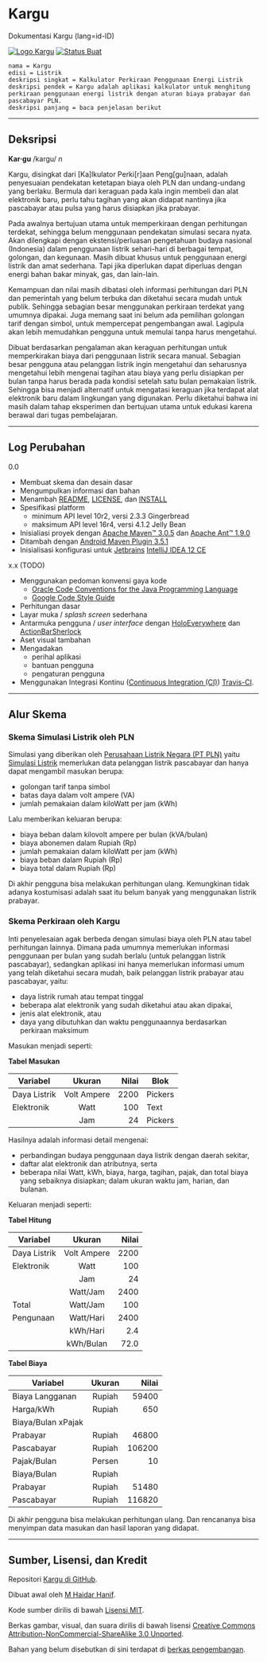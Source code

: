 Kargu
=====

Dokumentasi Kargu (lang=id-ID)

[![Logo Kargu](https://raw.github.com/mhaidarh/kargu/master/res/drawable/ic_launcher.png)](https://github.com/mhaidarh/kargu/ "Logo Kargu Berwarna")
[![Status Buat](https://secure.travis-ci.org/mhaidarh/kargu.png)](http://travis-ci.org/mhaidarh/kargu/ "Status pembuatan dari Travis CI")

```
nama = Kargu
edisi = Listrik
deskripsi singkat = Kalkulator Perkiraan Penggunaan Energi Listrik
deskripsi pendek = Kargu adalah aplikasi kalkulator untuk menghitung perkiraan penggunaan energi listrik dengan aturan biaya prabayar dan pascabayar PLN.
deskripsi panjang = baca penjelasan berikut
```

*  *  *  *  *  *  *  *  *  *  *  *  *  *  *  *  *  *  *  *  *  *  *  *  *

Deksripsi
---------

**Kar·gu** /kargu/ _n_

Kargu, disingkat dari [Ka]lkulator Perki[r]aan Peng[gu]naan, adalah penyesuaian pendekatan ketetapan biaya oleh PLN dan undang-undang yang berlaku. Bermula dari keraguan pada kala ingin membeli dan alat elektronik baru, perlu tahu tagihan yang akan didapat nantinya jika pascabayar atau pulsa yang harus disiapkan jika prabayar.

Pada awalnya bertujuan utama untuk memperkiraan dengan perhitungan terdekat, sehingga belum menggunaan pendekatan simulasi secara nyata. Akan dilengkapi dengan ekstensi/perluasan pengetahuan budaya nasional (Indonesia) dalam penggunaan listrik sehari-hari di berbagai tempat, golongan, dan kegunaan. Masih dibuat khusus untuk penggunaan energi listrik dan amat sederhana. Tapi jika diperlukan dapat diperluas dengan energi bahan bakar minyak, gas, dan lain-lain.

Kemampuan dan nilai masih dibatasi oleh informasi perhitungan dari PLN dan pemerintah yang belum terbuka dan diketahui secara mudah untuk publik. Sehingga sebagian besar menggunakan perkiraan terdekat yang umumnya dipakai. Juga memang saat ini belum ada pemilihan golongan tarif dengan simbol, untuk mempercepat pengembangan awal. Lagipula akan lebih memudahkan pengguna untuk memulai tanpa harus mengetahui.

Dibuat berdasarkan pengalaman akan keraguan perhitungan untuk memperkirakan biaya dari penggunaan listrik secara manual. Sebagian besar pengguna atau pelanggan listrik ingin mengetahui dan seharusnya mengetahui lebih mengenai tagihan atau biaya yang perlu disiapkan per bulan tanpa harus berada pada kondisi setelah satu bulan pemakaian listrik. Sehingga bisa menjadi alternatif untuk mengatasi keraguan jika terdapat alat elektronik baru dalam lingkungan yang digunakan. Perlu diketahui bahwa ini masih dalam tahap eksperimen dan bertujuan utama untuk edukasi karena berawal dari tugas pembelajaran.

*  *  *  *  *  *  *  *  *  *  *  *  *  *  *  *  *  *  *  *  *  *  *  *  *  *  *  *  *  *

Log Perubahan
-------------

0.0

-  Membuat skema dan desain dasar
-  Mengumpulkan informasi dan bahan
-  Menambah [README](/README.mkd), [LICENSE](/LICENSE), dan [INSTALL](/INSTALL)
-  Spesifikasi platform
   - minimum API level 10r2, versi 2.3.3 Gingerbread
   - maksimum API level 16r4, versi 4.1.2 Jelly Bean
-  Inisialiasi proyek dengan [Apache Maven™ 3.0.5](http://maven.apache.org) dan [Apache Ant™ 1.9.0](http://ant.apache.org)
-  Ditambah dengan [Android Maven Plugin 3.5.1](https://maven-android-plugin.googlecode.com)
-  Inisialisasi konfigurasi untuk [Jetbrains](http://jetbrains.org) [IntelliJ IDEA 12 CE](http://jetbrains.com/idea/)

x.x (TODO)

-  Menggunakan pedoman konvensi gaya kode
   -  [Oracle Code Conventions for the Java Programming Language](http://oracle.com/technetwork/java/codeconv-138413.html)
   -  [Google Code Style Guide](http://google-styleguide.googlecode.com)
-  Perhitungan dasar
-  Layar muka / _splash screen_ sederhana
-  Antarmuka pengguna / _user interface_ dengan [HoloEverywhere](http://holoeverywhere.org) dan [ActionBarSherlock](http://actionbarsherlock.com)
-  Aset visual tambahan
-  Mengadakan
   -  perihal aplikasi
   -  bantuan pengguna
   -  pengaturan pengguna
-  Menggunakan Integrasi Kontinu ([Continuous Integration (CI)](http://en.wikipedia.org/wiki/Continuous_integration)) [Travis-CI](https://travis-ci.org).

*  *  *  *  *  *  *  *  *  *  *  *  *  *  *  *  *  *  *  *  *  *  *  *  *  *  *  *  *  *

Alur Skema
----------

### Skema Simulasi Listrik oleh PLN

Simulasi yang diberikan oleh [Perusahaan Listrik Negara (PT PLN)](http://www.pln.co.id) yaitu [Simulasi Listrik](http://www.pln.co.id/simulasi/tagihan/index.php) memerlukan data pelanggan listrik pascabayar dan hanya dapat mengambil masukan berupa:

*  golongan tarif tanpa simbol
*  batas daya dalam volt ampere (VA)
*  jumlah pemakaian dalam kiloWatt per jam (kWh)

Lalu memberikan keluaran berupa:

*  biaya beban dalam kilovolt ampere per bulan (kVA/bulan)
*  biaya abonemen dalam Rupiah (Rp)
*  jumlah pemakaian dalam kiloWatt per jam (kWh)
*  biaya beban dalam Rupiah (Rp)
*  biaya total dalam Rupiah (Rp)

Di akhir pengguna bisa melakukan perhitungan ulang. Kemungkinan tidak adanya kostumisasi adalah saat itu belum banyak yang menggunakan listrik prabayar.

### Skema Perkiraan oleh Kargu

Inti penyelesaian agak berbeda dengan simulasi biaya oleh PLN atau tabel perhitungan lainnya. Dimana pada umumnya memerlukan informasi penggunaan per bulan yang sudah berlalu (untuk pelanggan listrik pascabayar), sedangkan aplikasi ini hanya memerlukan informasi umum yang telah diketahui secara mudah, baik pelanggan listrik prabayar atau pascabayar, yaitu:

*  daya listrik rumah atau tempat tinggal
*  beberapa alat elektronik yang sudah diketahui atau akan dipakai,
*  jenis alat elektronik, atau
*  daya yang dibutuhkan dan waktu penggunaannya berdasarkan perkiraan maksimum

Masukan menjadi seperti:

**Tabel Masukan**

| Variabel     | Ukuran      | Nilai | Blok    |
| ------------ |:-----------:| -----:| ------- |
| Daya Listrik | Volt Ampere |  2200 | Pickers |
| Elektronik   | Watt        |   100 | Text    |
|              | Jam         |    24 | Pickers |

Hasilnya adalah informasi detail mengenai:

*  perbandingan budaya penggunaan daya listrik dengan daerah sekitar,
*  daftar alat elektronik dan atributnya, serta
*  beberapa nilai Watt, kWh, biaya, harga, tagihan, pajak, dan total biaya yang sebaiknya disiapkan; dalam ukuran waktu jam, harian, dan bulanan.

Keluaran menjadi seperti:

**Tabel Hitung**

| Variabel     | Ukuran      | Nilai |
| ------------ |:-----------:| -----:|
| Daya Listrik | Volt Ampere |  2200 |
| Elektronik   | Watt        |   100 |
|              | Jam         |    24 |
|              | Watt/Jam    |  2400 |
| Total        | Watt/Jam    |   100 |
| Pengunaan    | Watt/Hari   |  2400 |
|              | kWh/Hari    |   2.4 |
|              | kWh/Bulan   |  72.0 |

**Tabel Biaya**

| Variabel           | Ukuran      | Nilai  |
| ------------------ |:-----------:| ------:|
| Biaya Langganan    | Rupiah      |  59400 |
| Harga/kWh          | Rupiah      |    650 |
| Biaya/Bulan xPajak |             |        |
|    Prabayar        | Rupiah      |  46800 |
|    Pascabayar      | Rupiah      | 106200 |
| Pajak/Bulan        | Persen      |     10 |
| Biaya/Bulan        | Rupiah      |        |
|    Prabayar        | Rupiah      |  51480 |
|    Pascabayar      | Rupiah      | 116820 |

Di akhir pengguna bisa melakukan perhitungan ulang. Dan rencananya bisa menyimpan data masukan dan hasil laporan yang didapat.

*  *  *  *  *  *  *  *  *  *  *  *  *  *  *  *  *  *  *  *  *  *  *  *  *

Sumber, Lisensi, dan Kredit
---------------------------

Repositori [Kargu di GitHub](https://github.com/mhaidarh/kargu).

Dibuat awal oleh [M Haidar Hanif](AUTHORS).

Kode sumber dirilis di bawah [Lisensi MIT](LICENSE).

Berkas gambar, visual, dan suara dirilis di bawah lisensi [Creative Commons Attribution-NonCommercial-ShareAlike 3.0 Unported](http://creativecommons.org/licenses/by-nc-sa/3.0/).

Bahan yang belum disebutkan di sini terdapat di [berkas pengembangan](misc/docs/development.mkd).

